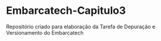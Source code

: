 # Embarcatech-Capitulo3
Repositório criado para elaboração da Tarefa de Depuração e Versionamento do Embarcatech
